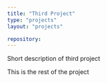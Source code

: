 ```yaml
---
title: "Third Project"
type: "projects"
layout: "projects"

repository:
---
```


Short description of third project
<!--more-->
This is the rest of the project